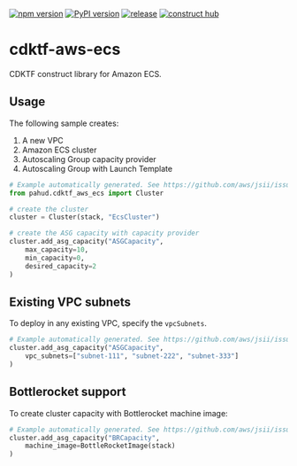 [![npm version](https://badge.fury.io/js/@pahud%2Fcdktf-aws-ecs.svg)](https://badge.fury.io/js/@pahud%2Fcdktf-aws-ecs)
[![PyPI version](https://badge.fury.io/py/pahud-cdktf-aws-ecs.svg)](https://badge.fury.io/py/pahud-cdktf-aws-ecs)
[![release](https://github.com/pahud/cdktf-aws-ecs/actions/workflows/release.yml/badge.svg)](https://github.com/pahud/cdktf-aws-ecs/actions/workflows/release.yml)
[![construct hub](https://img.shields.io/badge/Construct%20Hub-available-blue)](https://constructs.dev/packages/@pahud/cdktf-aws-ecs)

# cdktf-aws-ecs

CDKTF construct library for Amazon ECS.

## Usage

The following sample creates:

1. A new VPC
2. Amazon ECS cluster
3. Autoscaling Group capacity provider
4. Autoscaling Group with Launch Template

```python
# Example automatically generated. See https://github.com/aws/jsii/issues/826
from pahud.cdktf_aws_ecs import Cluster

# create the cluster
cluster = Cluster(stack, "EcsCluster")

# create the ASG capacity with capacity provider
cluster.add_asg_capacity("ASGCapacity",
    max_capacity=10,
    min_capacity=0,
    desired_capacity=2
)
```

## Existing VPC subnets

To deploy in any existing VPC, specify the `vpcSubnets`.

```python
# Example automatically generated. See https://github.com/aws/jsii/issues/826
cluster.add_asg_capacity("ASGCapacity",
    vpc_subnets=["subnet-111", "subnet-222", "subnet-333"]
)
```

## Bottlerocket support

To create cluster capacity with Bottlerocket machine image:

```python
# Example automatically generated. See https://github.com/aws/jsii/issues/826
cluster.add_asg_capacity("BRCapacity",
    machine_image=BottleRocketImage(stack)
)
```
